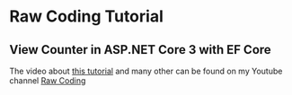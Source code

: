 # Raw Coding Tutorial
## View Counter in ASP.NET Core 3 with EF Core

The video about [this tutorial](https://www.youtube.com/watch?v=SdiBfJ7LjXM) and many other can be found on my Youtube channel [Raw Coding](https://www.youtube.com/channel/UCP_jWxjn__YXmo4iU7Low0g)
